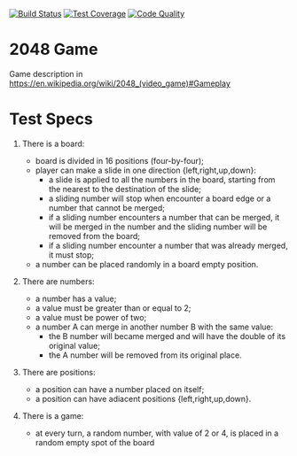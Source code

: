 [![Build Status][ci_img]][ci_link]
[![Test Coverage][cov_img]][cov_link]
[![Code Quality][cq_img]][cq_link]

[ci_link]: https://travis-ci.org/campisano/cpp_tdd_2048_game
[ci_img]: https://travis-ci.org/campisano/cpp_tdd_2048_game.svg?branch=master "Continuous Integration"
[cov_link]: https://codecov.io/gh/campisano/cpp_tdd_2048_game
[cov_img]: https://codecov.io/gh/campisano/cpp_tdd_2048_game/branch/master/graph/badge.svg
[cq_link]: https://lgtm.com/projects/g/campisano/cpp_tdd_2048_game/context:cpp
[cq_img]: https://img.shields.io/lgtm/grade/cpp/g/campisano/cpp_tdd_2048_game.svg?logo=lgtm&logoWidth=18 "Code Quality"

# 2048 Game

Game description in https://en.wikipedia.org/wiki/2048_(video_game)#Gameplay

# Test Specs

1) There is a board:
    - board is divided in 16 positions (four-by-four);
    - player can make a slide in one direction {left,right,up,down}:
        - a slide is applied to all the numbers in the board, starting from the nearest to the destination of the slide;
        - a sliding number will stop when encounter a board edge or a number that cannot be merged;
        - if a sliding number encounters a number that can be merged, it will be merged in the number and the sliding number will be removed from the board;
        - if a sliding number encounter a number that was already merged, it must stop;
    - a number can be placed randomly in a board empty position.
0) There are numbers:
    - a number has a value;
    - a value must be greater than or equal to 2;
    - a value must be power of two;
    - a number A can merge in another number B with the same value:
        - the B number will became merged and will have the double of its original value;
        - the A number will be removed from its original place.
0) There are positions:
    - a position can have a number placed on itself;
    - a position can have adiacent positions {left,right,up,down}.

0) There is a game:
    - at every turn, a random number, with value of 2 or 4, is placed in a random empty spot of the board
